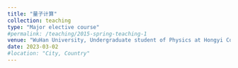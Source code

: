 ```yaml
---
title: "量子计算"
collection: teaching
type: "Major elective course"
#permalink: /teaching/2015-spring-teaching-1
venue: "WuHan University, Undergraduate student of Physics at Hongyi College, Class of 2021"
date: 2023-03-02
#location: "City, Country"
---
```

